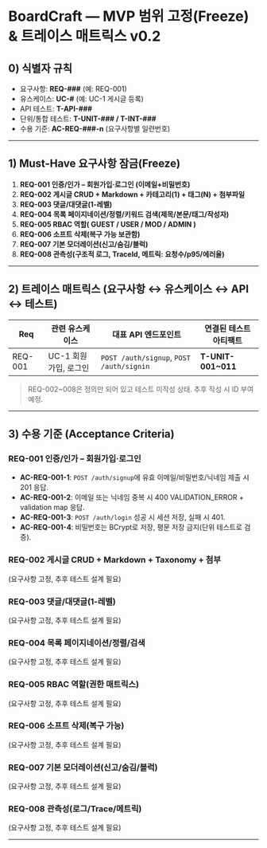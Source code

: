 # BoardCraft — MVP 범위 고정(Freeze) & 트레이스 매트릭스 v0.2

## 0) 식별자 규칙

- 요구사항: **REQ-###** (예: REQ-001)
- 유스케이스: **UC-#** (예: UC-1 게시글 등록)
- API 테스트: **T-API-###**
- 단위/통합 테스트: **T-UNIT-### / T-INT-###**
- 수용 기준: **AC-REQ-###-n** (요구사항별 일련번호)

---

## 1) Must-Have 요구사항 잠금(Freeze)

1. **REQ-001 인증/인가 – 회원가입·로그인 (이메일+비밀번호)**
2. **REQ-002 게시글 CRUD + Markdown + 카테고리(1) + 태그(N) + 첨부파일**
3. **REQ-003 댓글/대댓글(1-레벨)**
4. **REQ-004 목록 페이지네이션/정렬/키워드 검색(제목/본문/태그/작성자)**
5. **REQ-005 RBAC 역할( GUEST / USER / MOD / ADMIN )**
6. **REQ-006 소프트 삭제(복구 가능 보관함)**
7. **REQ-007 기본 모더레이션(신고/숨김/블럭)**
8. **REQ-008 관측성(구조적 로그, TraceId, 메트릭: 요청수/p95/에러율)**

---

## 2) 트레이스 매트릭스 (요구사항 ↔ 유스케이스 ↔ API ↔ 테스트)

| Req     | 관련 유스케이스       | 대표 API 엔드포인트                             | 연결된 테스트 아티팩트       |
|---------|----------------|------------------------------------------|--------------------|
| REQ-001 | UC-1 회원가입, 로그인 | `POST /auth/signup`, `POST /auth/signin` | **T-UNIT-001~011** |

> REQ-002~008은 정의만 되어 있고 테스트 미작성 상태. 추후 작성 시 ID 부여 예정.

---

## 3) 수용 기준 (Acceptance Criteria)

### REQ-001 인증/인가 – 회원가입·로그인

- **AC-REQ-001-1**: `POST /auth/signup`에 유효 이메일/비밀번호/닉네임 제출 시 201 응답.
- **AC-REQ-001-2**: 이메일 또는 닉네임 중복 시 400 VALIDATION_ERROR + validation map 응답.
- **AC-REQ-001-3**: `POST /auth/login` 성공 시 세션 저장, 실패 시 401.
- **AC-REQ-001-4**: 비밀번호는 BCrypt로 저장, 평문 저장 금지(단위 테스트로 검증).

### REQ-002 게시글 CRUD + Markdown + Taxonomy + 첨부

(요구사항 고정, 추후 테스트 설계 필요)

### REQ-003 댓글/대댓글(1-레벨)

(요구사항 고정, 추후 테스트 설계 필요)

### REQ-004 목록 페이지네이션/정렬/검색

(요구사항 고정, 추후 테스트 설계 필요)

### REQ-005 RBAC 역할(권한 매트릭스)

(요구사항 고정, 추후 테스트 설계 필요)

### REQ-006 소프트 삭제(복구 가능)

(요구사항 고정, 추후 테스트 설계 필요)

### REQ-007 기본 모더레이션(신고/숨김/블럭)

(요구사항 고정, 추후 테스트 설계 필요)

### REQ-008 관측성(로그/Trace/메트릭)

(요구사항 고정, 추후 테스트 설계 필요)

---